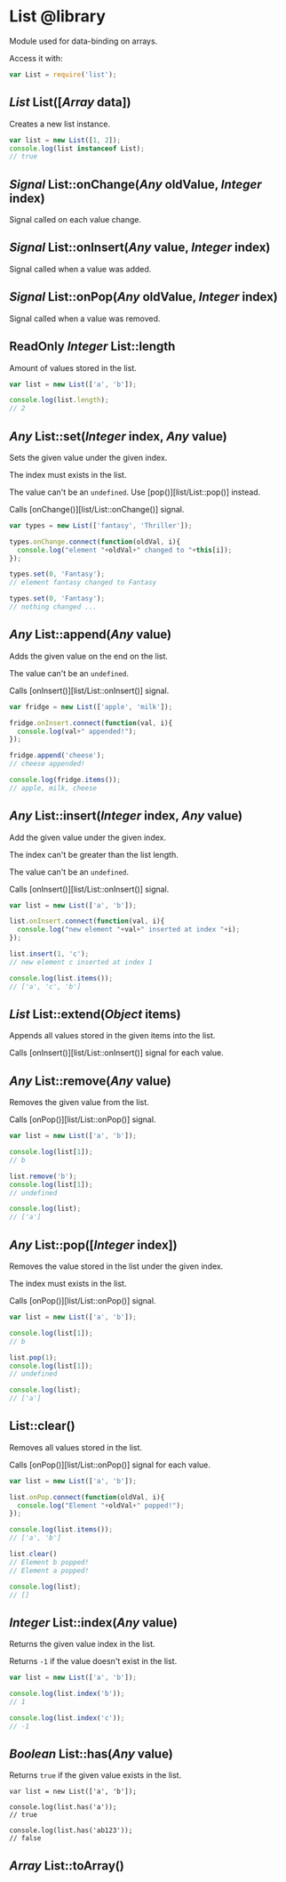 List @library
=============

Module used for data-binding on arrays.

Access it with:
```javascript
var List = require('list');
```

*List* List([*Array* data])
---------------------------

Creates a new list instance.

```javascript
var list = new List([1, 2]);
console.log(list instanceof List);
// true
```

*Signal* List::onChange(*Any* oldValue, *Integer* index)
--------------------------------------------------------

Signal called on each value change.

*Signal* List::onInsert(*Any* value, *Integer* index)
-----------------------------------------------------

Signal called when a value was added.

*Signal* List::onPop(*Any* oldValue, *Integer* index)
-----------------------------------------------------

Signal called when a value was removed.

ReadOnly *Integer* List::length
-------------------------------

Amount of values stored in the list.

```javascript
var list = new List(['a', 'b']);

console.log(list.length);
// 2
```

*Any* List::set(*Integer* index, *Any* value)
---------------------------------------------

Sets the given value under the given index.

The index must exists in the list.

The value can't be an `undefined`. Use [pop()][list/List::pop()] instead.

Calls [onChange()][list/List::onChange()] signal.

```javascript
var types = new List(['fantasy', 'Thriller']);

types.onChange.connect(function(oldVal, i){
  console.log("element "+oldVal+" changed to "+this[i]);
});

types.set(0, 'Fantasy');
// element fantasy changed to Fantasy

types.set(0, 'Fantasy');
// nothing changed ...
```

*Any* List::append(*Any* value)
-------------------------------

Adds the given value on the end on the list.

The value can't be an `undefined`.

Calls [onInsert()][list/List::onInsert()] signal.

```javascript
var fridge = new List(['apple', 'milk']);

fridge.onInsert.connect(function(val, i){
  console.log(val+" appended!");
});

fridge.append('cheese');
// cheese appended!

console.log(fridge.items());
// apple, milk, cheese
```

*Any* List::insert(*Integer* index, *Any* value)
------------------------------------------------

Add the given value under the given index.

The index can't be greater than the list length.

The value can't be an `undefined`.

Calls [onInsert()][list/List::onInsert()] signal.

```javascript
var list = new List(['a', 'b']);

list.onInsert.connect(function(val, i){
  console.log("new element "+val+" inserted at index "+i);
});

list.insert(1, 'c');
// new element c inserted at index 1

console.log(list.items());
// ['a', 'c', 'b']
```

*List* List::extend(*Object* items)
-----------------------------------

Appends all values stored in the given items into the list.

Calls [onInsert()][list/List::onInsert()] signal for each value.

*Any* List::remove(*Any* value)
-------------------------------

Removes the given value from the list.

Calls [onPop()][list/List::onPop()] signal.

```javascript
var list = new List(['a', 'b']);

console.log(list[1]);
// b

list.remove('b');
console.log(list[1]);
// undefined

console.log(list);
// ['a']
```

*Any* List::pop([*Integer* index])
----------------------------------

Removes the value stored in the list under the given index.

The index must exists in the list.

Calls [onPop()][list/List::onPop()] signal.

```javascript
var list = new List(['a', 'b']);

console.log(list[1]);
// b

list.pop(1);
console.log(list[1]);
// undefined

console.log(list);
// ['a']
```

List::clear()
-------------

Removes all values stored in the list.

Calls [onPop()][list/List::onPop()] signal for each value.

```javascript
var list = new List(['a', 'b']);

list.onPop.connect(function(oldVal, i){
  console.log("Element "+oldVal+" popped!");
});

console.log(list.items());
// ['a', 'b']

list.clear()
// Element b popped!
// Element a popped!

console.log(list);
// []
```

*Integer* List::index(*Any* value)
----------------------------------

Returns the given value index in the list.

Returns `-1` if the value doesn't exist in the list.

```javascript
var list = new List(['a', 'b']);

console.log(list.index('b'));
// 1

console.log(list.index('c'));
// -1
```

*Boolean* List::has(*Any* value)
--------------------------------

Returns `true` if the given value exists in the list.

```
var list = new List(['a', 'b']);

console.log(list.has('a'));
// true

console.log(list.has('ab123'));
// false
```

*Array* List::toArray()
-----------------------

